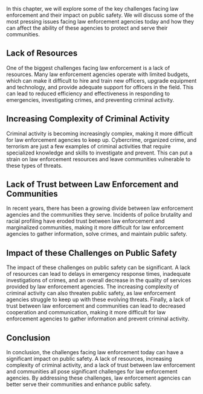 
In this chapter, we will explore some of the key challenges facing law enforcement and their impact on public safety. We will discuss some of the most pressing issues facing law enforcement agencies today and how they can affect the ability of these agencies to protect and serve their communities.

Lack of Resources
-----------------

One of the biggest challenges facing law enforcement is a lack of resources. Many law enforcement agencies operate with limited budgets, which can make it difficult to hire and train new officers, upgrade equipment and technology, and provide adequate support for officers in the field. This can lead to reduced efficiency and effectiveness in responding to emergencies, investigating crimes, and preventing criminal activity.

Increasing Complexity of Criminal Activity
------------------------------------------

Criminal activity is becoming increasingly complex, making it more difficult for law enforcement agencies to keep up. Cybercrime, organized crime, and terrorism are just a few examples of criminal activities that require specialized knowledge and skills to investigate and prevent. This can put a strain on law enforcement resources and leave communities vulnerable to these types of threats.

Lack of Trust between Law Enforcement and Communities
-----------------------------------------------------

In recent years, there has been a growing divide between law enforcement agencies and the communities they serve. Incidents of police brutality and racial profiling have eroded trust between law enforcement and marginalized communities, making it more difficult for law enforcement agencies to gather information, solve crimes, and maintain public safety.

Impact of these Challenges on Public Safety
-------------------------------------------

The impact of these challenges on public safety can be significant. A lack of resources can lead to delays in emergency response times, inadequate investigations of crimes, and an overall decrease in the quality of services provided by law enforcement agencies. The increasing complexity of criminal activity can also threaten public safety, as law enforcement agencies struggle to keep up with these evolving threats. Finally, a lack of trust between law enforcement and communities can lead to decreased cooperation and communication, making it more difficult for law enforcement agencies to gather information and prevent criminal activity.

Conclusion
----------

In conclusion, the challenges facing law enforcement today can have a significant impact on public safety. A lack of resources, increasing complexity of criminal activity, and a lack of trust between law enforcement and communities all pose significant challenges for law enforcement agencies. By addressing these challenges, law enforcement agencies can better serve their communities and enhance public safety.
